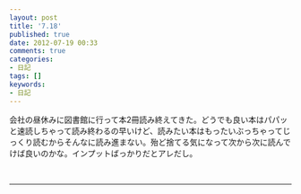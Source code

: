 ```yaml
---
layout: post
title: '7.18'
published: true
date: 2012-07-19 00:33
comments: true
categories:
- 日記
tags: []
keywords:
- 日記
---
```

会社の昼休みに図書館に行って本2冊読み終えてきた。どうでも良い本はパパッと速読しちゃって読み終わるの早いけど、読みたい本はもったいぶっちゃってじっくり読むからそんなに読み進まない。殆ど捨てる気になって次から次に読んでけば良いのかな。インプットばっかりだとアレだし。

&nbsp;

---

